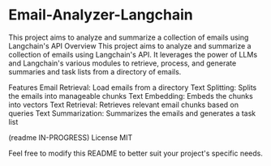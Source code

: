 # Email-Analyzer-Langchain
This project aims to analyze and summarize a collection of emails using Langchain's API
Overview
This project aims to analyze and summarize a collection of emails using Langchain's API. It leverages the power of LLMs and Langchain's various modules to retrieve, process, and generate summaries and task lists from a directory of emails.

Features
Email Retrieval: Load emails from a directory
Text Splitting: Splits the emails into manageable chunks
Text Embedding: Embeds the chunks into vectors
Text Retrieval: Retrieves relevant email chunks based on queries
Text Summarization: Summarizes the emails and generates a task list



(readme IN-PROGRESS)
License
MIT

Feel free to modify this README to better suit your project's specific needs.




